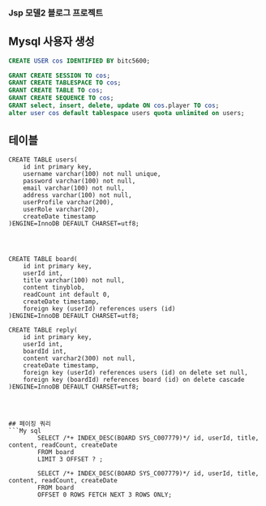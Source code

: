 ### Jsp 모델2 블로그 프로젝트

## Mysql 사용자 생성
```sql
CREATE USER cos IDENTIFIED BY bitc5600;

GRANT CREATE SESSION TO cos;
GRANT CREATE TABLESPACE TO cos;
GRANT CREATE TABLE TO cos;
GRANT CREATE SEQUENCE TO cos;
GRANT select, insert, delete, update ON cos.player TO cos;
alter user cos default tablespace users quota unlimited on users;
```

## 테이블
```Mysql   
CREATE TABLE users(
	id int primary key,
    username varchar(100) not null unique,
    password varchar(100) not null,
    email varchar(100) not null,
    address varchar(100) not null,
    userProfile varchar(200),
    userRole varchar(20),
    createDate timestamp
)ENGINE=InnoDB DEFAULT CHARSET=utf8;




CREATE TABLE board(
	id int primary key,
    userId int,
    title varchar(100) not null,
    content tinyblob,
    readCount int default 0,
    createDate timestamp,
    foreign key (userId) references users (id)
)ENGINE=InnoDB DEFAULT CHARSET=utf8;

CREATE TABLE reply(
	id int primary key,
    userId int,
    boardId int,
    content varchar2(300) not null,
    createDate timestamp,
    foreign key (userId) references users (id) on delete set null,
    foreign key (boardId) references board (id) on delete cascade
)ENGINE=InnoDB DEFAULT CHARSET=utf8;




## 페이징 쿼리
```My sql
		SELECT /*+ INDEX_DESC(BOARD SYS_C007779)*/ id, userId, title, content, readCount, createDate 
		FROM board 	
		LIMIT 3 OFFSET ? ;
```
```Oracle
		SELECT /*+ INDEX_DESC(BOARD SYS_C007779)*/ id, userId, title, content, readCount, createDate 
		FROM board
		OFFSET 0 ROWS FETCH NEXT 3 ROWS ONLY;
